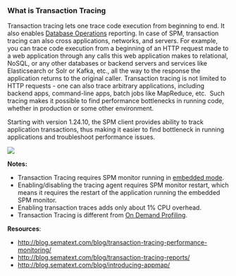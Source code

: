 ### What is Transaction Tracing

Transaction tracing lets one trace code execution from beginning to end.
It also enables [Database Operations](database-operations) reporting. In case of
SPM, transaction tracing can also cross applications, networks, and
servers. For example, you can trace code execution from a beginning of
an HTTP request made to a web application through any calls this web
application makes to relational, NoSQL, or any other databases or
backend servers and services like Elasticsearch or Solr or Kafka, etc.,
all the way to the response the application returns to the original
caller. Transaction tracing is not limited to HTTP requests - one can
also trace arbitrary applications, including backend apps, command-line
apps, batch jobs like MapReduce, etc.  Such tracing makes it possible to
find performance bottlenecks in running code, whether in production or
some other environment.

Starting with version 1.24.10, the SPM client provides ability to track
application transactions, thus making it easier to find bottleneck in
running applications and troubleshoot performance issues.

[![](https://sematext.files.wordpress.com/2015/08/appmap1_annotated.png)](http://blog.sematext.com/blog/introducing-appmap/)

**Notes:**

  - Transaction Tracing requires SPM monitor running in [embedded mode](/monitoring/spm-monitor-javaagent).
  - Enabling/disabling the tracing agent requires SPM monitor restart,
    which means it requires the restart of the application running the
    embedded SPM monitor.
  - Enabling transaction traces adds only about 1% CPU overhead.
  - Transaction Tracing is different from [On Demand Profiling](/monitoring/on-demand-profiling).

**Resources**:

  - <http://blog.sematext.com/blog/transaction-tracing-performance-monitoring/>
  - <http://blog.sematext.com/blog/transaction-tracing-reports/>
  - <http://blog.sematext.com/blog/introducing-appmap/>
